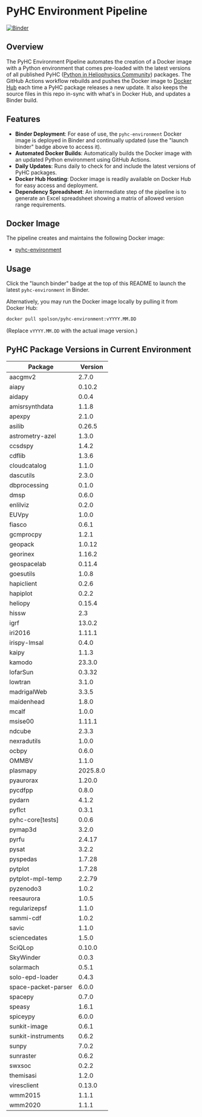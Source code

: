 # PyHC Environment Pipeline
[![Binder](https://binder.opensci.2i2c.cloud/badge_logo.svg)](https://binder.opensci.2i2c.cloud/v2/gh/heliophysicsPy/science-platforms-coordination/pyhc?urlpath=lab/tree/Welcome.ipynb)

## Overview
The PyHC Environment Pipeline automates the creation of a Docker image with a Python environment that comes pre-loaded with the latest versions of all published PyHC ([Python in Heliophysics Community](https://pyhc.org/projects)) packages. The GitHub Actions workflow rebuilds and pushes the Docker image to [Docker Hub](https://hub.docker.com/u/spolson) each time a PyHC package releases a new update. It also keeps the source files in this repo in-sync with what's in Docker Hub, and updates a Binder build.

## Features
- **Binder Deployment**: For ease of use, the `pyhc-environment` Docker image is deployed in Binder and continually updated (use the "launch binder" badge above to access it).
- **Automated Docker Builds**: Automatically builds the Docker image with an updated Python environment using GitHub Actions.
- **Daily Updates**: Runs daily to check for and include the latest versions of PyHC packages.
- **Docker Hub Hosting**: Docker image is readily available on Docker Hub for easy access and deployment.
- **Dependency Spreadsheet**: An intermediate step of the pipeline is to generate an Excel spreadsheet showing a matrix of allowed version range requirements.

## Docker Image
The pipeline creates and maintains the following Docker image:
- [pyhc-environment](https://hub.docker.com/r/spolson/pyhc-environment)

## Usage
Click the "launch binder" badge at the top of this README to launch the latest `pyhc-environment` in Binder.

Alternatively, you may run the Docker image locally by pulling it from Docker Hub:

```bash
docker pull spolson/pyhc-environment:vYYYY.MM.DD
```
(Replace `vYYYY.MM.DD` with the actual image version.)

## PyHC Package Versions in Current Environment
Package | Version
---|---
aacgmv2 | 2.7.0
aiapy | 0.10.2
aidapy | 0.0.4
amisrsynthdata | 1.1.8
apexpy | 2.1.0
asilib | 0.26.5
astrometry-azel | 1.3.0
ccsdspy | 1.4.2
cdflib | 1.3.6
cloudcatalog | 1.1.0
dascutils | 2.3.0
dbprocessing | 0.1.0
dmsp | 0.6.0
enlilviz | 0.2.0
EUVpy | 1.0.0
fiasco | 0.6.1
gcmprocpy | 1.2.1
geopack | 1.0.12
georinex | 1.16.2
geospacelab | 0.11.4
goesutils | 1.0.8
hapiclient | 0.2.6
hapiplot | 0.2.2
heliopy | 0.15.4
hissw | 2.3
igrf | 13.0.2
iri2016 | 1.11.1
irispy-lmsal | 0.4.0
kaipy | 1.1.3
kamodo | 23.3.0
lofarSun | 0.3.32
lowtran | 3.1.0
madrigalWeb | 3.3.5
maidenhead | 1.8.0
mcalf | 1.0.0
msise00 | 1.11.1
ndcube | 2.3.3
nexradutils | 1.0.0
ocbpy | 0.6.0
OMMBV | 1.1.0
plasmapy | 2025.8.0
pyaurorax | 1.20.0
pycdfpp | 0.8.0
pydarn | 4.1.2
pyflct | 0.3.1
pyhc-core[tests] | 0.0.6
pymap3d | 3.2.0
pyrfu | 2.4.17
pysat | 3.2.2
pyspedas | 1.7.28
pytplot | 1.7.28
pytplot-mpl-temp | 2.2.79
pyzenodo3 | 1.0.2
reesaurora | 1.0.5
regularizepsf | 1.1.0
sammi-cdf | 1.0.2
savic | 1.1.0
sciencedates | 1.5.0
SciQLop | 0.10.0
SkyWinder | 0.0.3
solarmach | 0.5.1
solo-epd-loader | 0.4.3
space-packet-parser | 6.0.0
spacepy | 0.7.0
speasy | 1.6.1
spiceypy | 6.0.0
sunkit-image | 0.6.1
sunkit-instruments | 0.6.2
sunpy | 7.0.2
sunraster | 0.6.2
swxsoc | 0.2.2
themisasi | 1.2.0
viresclient | 0.13.0
wmm2015 | 1.1.1
wmm2020 | 1.1.1
